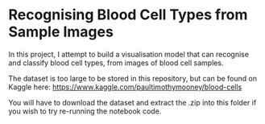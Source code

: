 # Recognising Blood Cell Types from Sample Images
In this project, I attempt to build a visualisation model that can recognise and classify blood cell types, from images of blood cell samples. 

The dataset is too large to be stored in this repository, but can be found on Kaggle here: https://www.kaggle.com/paultimothymooney/blood-cells

You will have to download the dataset and extract the .zip into this folder if you wish to try re-running the notebook code. 

